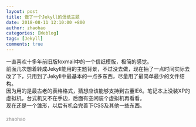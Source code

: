 ```yaml
---
layout: post
title: 做了一个Jekyll的信纸主题
date: 2018-08-11 12:10:00 +800
author: zhaohao
categories: [Weblog]
tags: [Jekyll]
comments: true 
---
```


一直喜欢十多年前旧版foxmail中的一个信纸模版，极简的感觉。    
前面几次想着转成Jekyll能用的主题背景，不过没去做，现在抽了一点时间实际去改了下，只用到了Jekyll中最基本的一点多东西，尽量用了最简单最少的文件结构。    
因为用的是最古老的表格格式，猜想应该能够支持到古董IE6。笔记本上没装XP的虚拟机，台式机又不在手边，后面有空闲装个虚拟机再看看。    
现在还是一个雏形，以后有机会完善下CSS及其他一些东西。     
　　　　    
<font size="2" color="gray">zhaohao</font>    